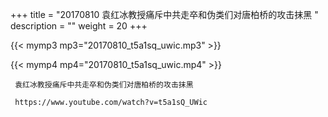 +++
title = "20170810  袁红冰教授痛斥中共走卒和伪类们对唐柏桥的攻击抹黑 "
description = ""
weight = 20
+++

{{< mymp3 mp3="20170810_t5a1sq_uwic.mp3" >}}

{{< mymp4 mp4="20170810_t5a1sq_uwic.mp4" >}}

     袁红冰教授痛斥中共走卒和伪类们对唐柏桥的攻击抹黑 
     
     https://www.youtube.com/watch?v=t5a1sQ_UWic 
